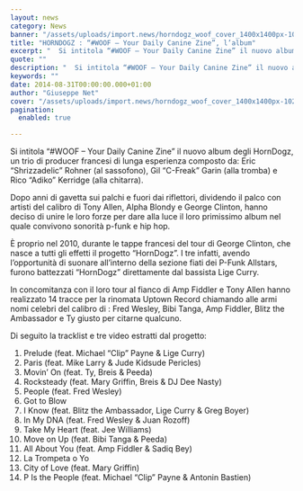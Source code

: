 ```yaml
---
layout: news
category: News
banner: "/assets/uploads/import.news/horndogz_woof_cover_1400x1400px-1024x1024.jpg"
title: "HORNDOGZ : “#WOOF – Your Daily Canine Zine”, l’album"
excerpt: "  Si intitola “#WOOF – Your Daily Canine Zine” il nuovo album degli HornDogz, un trio di producer francesi di lunga esperienza composto da:  Eric “Shrizzadelic” Rohner (al sassofono), Gil “C-Freak” Garin (alla tromba) e Rico “Adiko” Kerridge (alla chitarra). Dopo anni di gavetta sui palchi e fuori dai riflettori, dividendo il palco con artisti del calibro di [&hellip"
quote: ""
description: "  Si intitola “#WOOF – Your Daily Canine Zine” il nuovo album degli HornDogz, un trio di producer francesi di lunga esperienza composto da:  Eric “Shrizzadelic” Rohner (al sassofono), Gil “C-Freak” Garin (alla tromba) e Rico “Adiko” Kerridge (alla chitarra). Dopo anni di gavetta sui palchi e fuori dai riflettori, dividendo il palco con artisti del calibro di [&hellip"
keywords: ""
date: 2014-08-31T00:00:00.000+01:00
author: "Giuseppe Net"
cover: "/assets/uploads/import.news/horndogz_woof_cover_1400x1400px-1024x1024.jpg"
pagination:
  enabled: true

---
```


[](https://hotmc.com/wp-content/uploads/2014/08/horndogz%5Fwoof%5Fcover%5F1400x1400px.jpg)

Si intitola “#WOOF – Your Daily Canine Zine” il nuovo album degli HornDogz, un trio di producer francesi di lunga esperienza composto da: Eric “Shrizzadelic” Rohner (al sassofono), Gil “C-Freak” Garin (alla tromba) e Rico “Adiko” Kerridge (alla chitarra).

Dopo anni di gavetta sui palchi e fuori dai riflettori, dividendo il palco con artisti del calibro di Tony Allen, Alpha Blondy e George Clinton, hanno deciso di unire le loro forze per dare alla luce il loro primissimo album nel quale convivono sonorità p-funk e hip hop.

È proprio nel 2010, durante le tappe francesi del tour di George Clinton, che nasce a tutti gli effetti il progetto “HornDogz”. I tre infatti, avendo l’opportunità di suonare all’interno della sezione fiati dei P-Funk Allstars, furono battezzati “HornDogz” direttamente dal bassista Lige Curry.

In concomitanza con il loro tour al fianco di Amp Fiddler e Tony Allen hanno realizzato 14 tracce per la rinomata Uptown Record chiamando alle armi nomi celebri del calibro di : Fred Wesley, Bibi Tanga, Amp Fiddler, Blitz the Ambassador e Ty giusto per citarne qualcuno.

Di seguito la tracklist e tre video estratti dal progetto:

1. Prelude (feat. Michael “Clip” Payne & Lige Curry)
2. Paris (feat. Mike Larry & Jude Kidsude Pericles)
3. Movin’ On (feat. Ty, Breis & Peeda)
4. Rocksteady (feat. Mary Griffin, Breis & DJ Dee Nasty)
5. People (feat. Fred Wesley)
6. Got to Blow
7. I Know (feat. Blitz the Ambassador, Lige Curry & Greg Boyer)
8. In My DNA (feat. Fred Wesley & Juan Rozoff)
9. Take My Heart (feat. Jee Williams)
10. Move on Up (feat. Bibi Tanga & Peeda)
11. All About You (feat. Amp Fiddler & Sadiq Bey)
12. La Trompeta o Yo
13. City of Love (feat. Mary Griffin)
14. P Is the People (feat. Michael “Clip” Payne & Antonin Bastien)